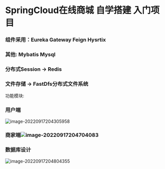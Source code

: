 # SpringCloud在线商城 自学搭建 入门项目

### 组件采用：Eureka Gateway Feign Hysrtix

### 其他: Mybatis Mysql

### 分布式Session -> Redis

### 文件存储 -> FastDfs分布式文件系统

功能模块:

### 用户端

![image-20220917204305958](C:\Users\Administrator\AppData\Roaming\Typora\typora-user-images\image-20220917204305958.png)

### 商家端![image-20220917204704083](C:\Users\Administrator\AppData\Roaming\Typora\typora-user-images\image-20220917204704083.png)

### 数据库设计

![image-20220917204804355](C:\Users\Administrator\AppData\Roaming\Typora\typora-user-images\image-20220917204804355.png)

